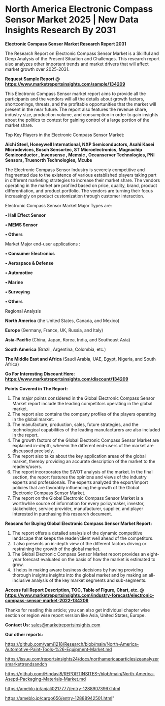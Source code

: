 # North America Electronic Compass Sensor Market 2025 | New Data Insights Research By 2031

<strong>Electronic Compass Sensor Market Research Report 2031</strong>

The Research Report on Electronic Compass Sensor Market is a Skillful and Deep Analysis of the Present Situation and Challenges. This research report also analyzes other important trends and market drivers that will affect market growth over 2025-2031.

<strong>Request Sample Report @ <a href=https://www.marketreportsinsights.com/sample/134209>https://www.marketreportsinsights.com/sample/134209</a></strong>

This Electronic Compass Sensor market report aims to provide all the participants and the vendors will all the details about growth factors, shortcomings, threats, and the profitable opportunities that the market will present in the near future. The report also features the revenue share, industry size, production volume, and consumption in order to gain insights about the politics to contest for gaining control of a large portion of the market share.

Top Key Players in the Electronic Compass Sensor Market:

<strong>Aichi Steel, Honeywell International, NXP Semiconductors, Asahi Kasei Microdevices, Bosch Sensortec, ST Microelectronics, Magnachip Semiconductor , Invensense , Memsic , Oceanserver Technologies, PNI Sensors, Truenorth Technologies, Mcube</strong>

The Electronic Compass Sensor Industry is severely competitive and fragmented due to the existence of various established players taking part in different marketing strategies to increase their market share. The vendors operating in the market are profiled based on price, quality, brand, product differentiation, and product portfolio. The vendors are turning their focus increasingly on product customization through customer interaction.

Electronic Compass Sensor Market Major Types are:

<strong>• Hall Effect Sensor

• MEMS Sensor

• Others</strong>

Market Major end-user applications :

<strong>• Consumer Electronics

• Aerospace & Defense

• Automotive

• Marine

• Surveying

• Others</strong>

Regional Analysis

</u><strong><b>North America</b></strong> (the United States, Canada, and Mexico)

<strong><b>Europe </b></strong>(Germany, France, UK, Russia, and Italy)

<strong><b>Asia-Pacific</b></strong> (China, Japan, Korea, India, and Southeast Asia)

<strong><b>South America</b></strong> (Brazil, Argentina, Colombia, etc.)

<strong><b>The Middle East and Africa</b></strong> (Saudi Arabia, UAE, Egypt, Nigeria, and South Africa)

<strong>Go For Interesting Discount Here: <a href=https://www.marketreportsinsights.com/discount/134209>https://www.marketreportsinsights.com/discount/134209</a></strong>

<strong>Points Covered in The Report:</strong>
<ol>
  <li>The major points considered in the Global Electronic Compass Sensor Market report include the leading competitors operating in the global market.</li>
  <li>The report also contains the company profiles of the players operating in the global market.</li>
  <li>The manufacture, production, sales, future strategies, and the technological capabilities of the leading manufacturers are also included in the report.</li>
  <li>The growth factors of the Global Electronic Compass Sensor Market are explained in-depth, wherein the different end-users of the market are discussed precisely.</li>
  <li>The report also talks about the key application areas of the global market, thereby providing an accurate description of the market to the readers/users.</li>
  <li>The report incorporates the SWOT analysis of the market. In the final section, the report features the opinions and views of the industry experts and professionals. The experts analyzed the export/import policies that are favorably influencing the growth of the Global Electronic Compass Sensor Market.</li>
  <li>The report on the Global Electronic Compass Sensor Market is a worthwhile source of information for every policymaker, investor, stakeholder, service provider, manufacturer, supplier, and player interested in purchasing this research document.</li>
</ol>
<strong>Reasons for Buying Global Electronic Compass Sensor Market Report:</strong>

<ol>
  <li>The report offers a detailed analysis of the dynamic competitive landscape that keeps the reader/client well ahead of the competitors.</li>
  <li>It also presents an in-depth view of the different factors driving or restraining the growth of the global market.</li>
  <li>The Global Electronic Compass Sensor Market report provides an eight-year forecast evaluated on the basis of how the market is estimated to grow.</li>
  <li>It helps in making aware business decisions by having providing thorough insights insights into the global market and by making an all-inclusive analysis of the key market segments and sub-segments.</li>
</ol>
<strong>Access full Report Description, TOC, Table of Figure, Chart, etc. @ <a href=https://www.marketreportsinsights.com/industry-forecast/electronic-compass-sensor-market-2022-134209>https://www.marketreportsinsights.com/industry-forecast/electronic-compass-sensor-market-2022-134209</a></strong>


Thanks for reading this article; you can also get individual chapter wise section or region wise report version like Asia, United States, Europe.

<strong>Contact Us:</strong>
sales@marketreportsinsights.com

<strong>Our other reports:</strong>

<a href=https://github.com/yami1218/Research/blob/main/North-America-Automotive-Paint-Tools-%26-Equipment-Market.md>https://github.com/yami1218/Research/blob/main/North-America-Automotive-Paint-Tools-%26-Equipment-Market.md</a>

<a href=https://issuu.com/reportsinsights24/docs/northamericaparticlesizeanalyzersmarkettrendsandch>https://issuu.com/reportsinsights24/docs/northamericaparticlesizeanalyzersmarkettrendsandch</a>

<a href=https://github.com/Hindavi8/REPORTINSITES-/blob/main/North-America-Asepti-Packaging-Materials-Market.md>https://github.com/Hindavi8/REPORTINSITES-/blob/main/North-America-Asepti-Packaging-Materials-Market.md</a>

<a href=https://ameblo.jp/anjali0217777/entry-12889073967.html>https://ameblo.jp/anjali0217777/entry-12889073967.html</a>

<a href=https://ameblo.jp/cargo656/entry-12888942501.html>https://ameblo.jp/cargo656/entry-12888942501.html</a>"
